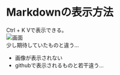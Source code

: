 # Markdownの表示方法
Ctrl + K Vで表示できる。  
![画面](http://github.com/sawara7/til/ide/vscode/img/markdown.png)  
少し期待していたものと違う…  
 - 画像が表示されない  
 - githubで表示されるものと若干違う…  
